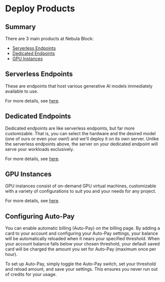 # Deploy Products

## Summary

There are 3 main products at Nebula Block:
- [Serverless Endpoints](/Serverless_Endpoints/Overview.md)
- [Dedicated Endpoints](/Dedicated_Endpoints/Overview.md)
- [GPU Instances](/GPU_Instances/Overview.md)

## Serverless Endpoints

These are endpoints that host various generative AI models immediately available to use. 

For more details, see [here](../Serverless_Endpoints/Overview.md).

## Dedicated Endpoints

Dedicated endpoints are like serverless endpoints, but far more customizable. That is, you can select the hardware and the desired model (one of ours or even your own!) and we'll deploy it on its own server. Unlike the serverless endpoints above, 
the server on your dedicated endpoint will serve your workloads exclusively. 

For more details, see [here](../Dedicated_Endpoints/Overview.md).

## GPU Instances

GPU instances consist of on-demand GPU virtual machines, customizable with a variety of configurations to suit you and your needs for any project.

For more details, see [here](../GPU_Instances/Overview.md).

## Configuring Auto-Pay

You can enable automatic billing (Auto-Pay) on the billing page. By adding a card to your account and configuring your Auto-Pay settings, your balance will be automatically reloaded when it nears your specified threshold. When your account balance falls below your chosen threshold, your default saved card will be charged the amount you set for Auto-Pay (maximum once per hour). 

To set up Auto-Pay, simply toggle the Auto-Pay switch, set your threshold and reload amount, and save your settings. This ensures you never run out of credits for your usage.

